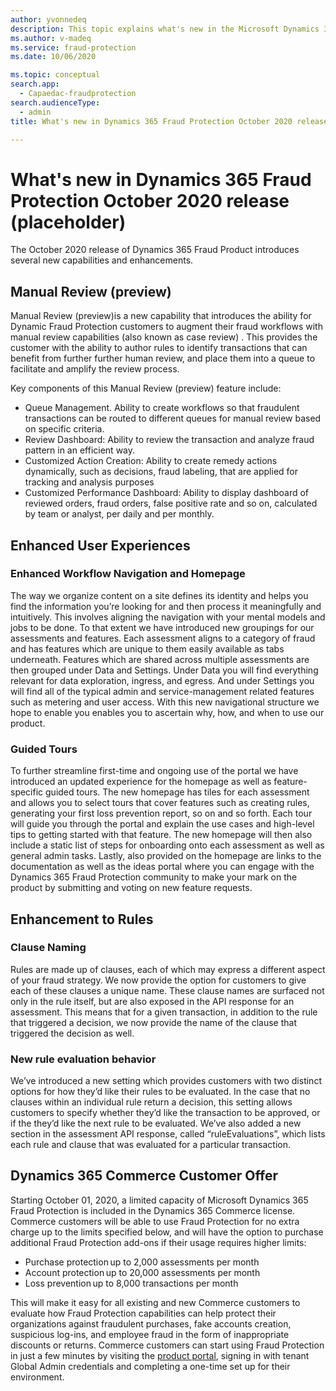 ```yaml
---
author: yvonnedeq
description: This topic explains what's new in the Microsoft Dynamics 365 Fraud Protection October 2020 release.
ms.author: v-madeq
ms.service: fraud-protection
ms.date: 10/06/2020

ms.topic: conceptual
search.app: 
  - Capaedac-fraudprotection
search.audienceType:
  - admin
title: What's new in Dynamics 365 Fraud Protection October 2020 release

---
```


# What's new in Dynamics 365 Fraud Protection October 2020 release (placeholder)

The October 2020 release of Dynamics 365  Fraud Product introduces several new capabilities and enhancements. 

## Manual Review (preview) 

Manual Review (preview)is a new capability  that introduces the ability for Dynamic Fraud Protection customers to augment their fraud workflows with manual review capabilities (also known as case review) .  This provides the customer with the ability to  author rules to identify  transactions that can benefit from further  further human review, and place them into a queue to facilitate and amplify  the review process.

Key components of this Manual Review (preview) feature include:

- Queue Management. Ability to create workflows so that fraudulent transactions can be routed to different queues for manual review based on specific criteria.
- Review Dashboard: Ability to review the transaction and analyze fraud pattern in an efficient way.
- Customized Action Creation:  Ability to create remedy actions dynamically, such as decisions, fraud labeling, that are applied for tracking and analysis purposes
- Customized Performance Dashboard:  Ability to display dashboard of reviewed orders, fraud orders, false positive rate and so on, calculated by team or analyst, per daily and per monthly.

## Enhanced User Experiences

### Enhanced Workflow Navigation and Homepage

The way we organize content on a site defines its identity and helps you find the information you’re looking for and then process it meaningfully and intuitively. This involves aligning the navigation with your mental models and jobs to be done. To that extent we have introduced new groupings for our assessments and features. Each assessment aligns to a category of fraud and has features which are unique to them easily available as tabs underneath. Features which are shared across multiple assessments are then grouped under Data and Settings. Under Data you will find everything relevant for data exploration, ingress, and egress. And under Settings you will find all of the typical admin and service-management related features such as metering and user access. With this new navigational structure we hope to enable you enables you to ascertain why, how, and when to use our product.

### Guided Tours

To further streamline first-time and ongoing use of the portal we have introduced an updated experience for the homepage as well as feature-specific guided tours. The new homepage has tiles for each assessment and allows you to select tours that cover features such as creating rules, generating your first loss prevention report, so on and so forth. Each tour will guide you through the portal and explain the use cases and high-level tips to getting started with that feature. The new homepage will then also include a static list of steps for onboarding onto each assessment as well as general admin tasks. Lastly, also provided on the homepage are links to the documentation as well as the ideas portal where you can engage with the Dynamics 365 Fraud Protection community to make your mark on the product by submitting and voting on new feature requests.

## Enhancement to Rules 

### Clause Naming

Rules are made up of clauses, each of which may express a different aspect of your fraud strategy. We now provide the option for customers to give each of these clauses a unique name. These clause names are surfaced not only in the rule itself, but are also exposed in the API response for an assessment. This means that for a given transaction, in addition to the rule that triggered a decision, we now provide the name of the clause that triggered the decision as well.  

### New rule evaluation behavior

We’ve introduced a new setting which provides customers with two distinct options for how they’d like their rules to be evaluated. In the case that no clauses within an individual rule return a decision, this setting allows customers to specify whether they’d like the transaction to be approved, or if the they’d like the next rule to be evaluated. We’ve also added a new section in the assessment API response, called “ruleEvaluations”, which lists each rule and clause that was evaluated for a particular transaction. 

## Dynamics 365 Commerce Customer Offer

Starting October 01, 2020, a limited capacity of Microsoft Dynamics 365 Fraud Protection is included in the Dynamics 365 Commerce license. Commerce customers will be able to use Fraud Protection for no extra charge up to the limits specified below, and will have the option to purchase additional Fraud Protection add-ons if their usage requires higher limits:
- Purchase protection up to 2,000 assessments per month 
- Account protection up to 20,000 assessments per month 
- Loss prevention up to 8,000 transactions per month 

This will make it easy for all existing and new Commerce customers to evaluate how Fraud Protection capabilities can help protect their organizations against fraudulent purchases, fake accounts creation, suspicious log-ins, and employee fraud in the form of inappropriate discounts or returns. Commerce customers can start using Fraud Protection in just a few minutes by visiting the [product portal](https://dfp.microsoft.com/), signing in with tenant Global Admin credentials and completing a one-time set up for their environment.

